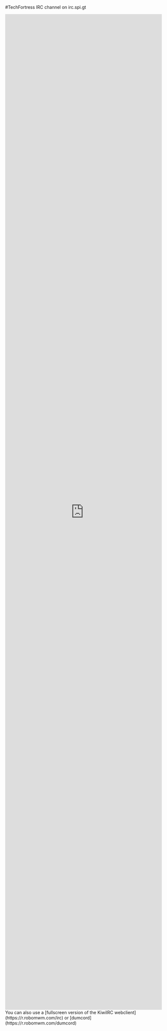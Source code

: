 <head>
  <style>
      .iframe-container 
      {
          overflow: hidden;
          height: 80vh;
          position: relative;
      }
      .iframe-container iframe 
      {
        border: 0;
        height: 100%;
        left: 0;
        position: absolute;
        top: 0;
        width: 100%;
      }
  </style>
</head>

#TechFortress IRC channel on irc.spi.gt
<div class="iframe-container"><iframe loading="lazy" src="https://kiwiirc.com/client/irc.spi.gt/#TechFortress"></iframe></div>
You can also use a [fullscreen version of the KiwiIRC webclient](https://r.robomwm.com/irc) or [dumcord](https://r.robomwm.com/dumcord)
